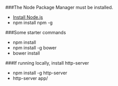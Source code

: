 ###The Node Package Manager must be installed.
* [Install Node.js](http://nodejs.org/)
* npm install npm -g

###Some starter commands
* npm install
* npm install -g bower
* bower install

###If running locally, install http-server
* npm install -g http-server
* http-server app/
